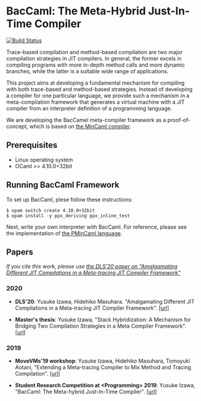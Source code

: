 # BacCaml: The Meta-Hybrid Just-In-Time Compiler

[![Build Status](https://www.travis-ci.com/prg-titech/baccaml.svg?branch=develop)](https://www.travis-ci.com/prg-titech/baccaml)

Trace-based compilation and method-based compilation are two major compilation strategies in JIT compilers. In general, the former excels in compiling programs with more in-depth method calls and more dynamic branches, while the latter is a suitable wide range of applications.

This project aims at developing a fundamental mechanism for compiling with both trace-based and method-based strategies. Instead of developing a compiler for one particular language, we provide such a mechanism in a meta-compilation framework that generates a virtual machine with a JIT compiler from an interpreter definition of a programming language.

We are developing the BacCamel meta-compiler framework as a proof-of-concept, which is based on [the MinCaml compiler](https://github.com/esumii/min-caml).

## Prerequisites

- Linux operating system
- OCaml >= 4.10.0+32bit

## Running BacCaml Framework

To set up BacCaml, plese follow these instructions:

```shell
$ opam switch create 4.10.0+32bit
$ opam install -y ppx_deriving ppx_inline_test
```

Next, write your own interpreter with BacCaml. For reference, please see the implementation of [the PMinCaml language](https://github.com/prg-titech/pmincaml).

## Papers

_If you cite this work, please use [the DLS'20 paper on "Amalgamating Different JIT Compilations in a Meta-tracing JIT Compiler Framework"](https://dl.acm.org/doi/10.1145/3426422.3426977)_

### 2020

- **DLS'20**: Yusuke Izawa, Hidehiko Masuhara. "Amalgamating Different JIT Compilations in a Meta-tracing JIT Compiler Framework". [[url]](https://arxiv.org/abs/2011.03516)

- **Master's thesis**: Yusuke Izawa, "Stack Hybridization: A Mechanism for Bridging Two Compilation Strategies in a Meta Compiler Framework". [[url]](https://3tty0n.github.io/baccaml-master-thesis.pdf)

### 2019

- **MoveVMs'19 workshop**: Yusuke Izawa, Hidehiko Masuhara, Tomoyuki Aotani, "Extending a Meta-tracing Compiler to Mix Method and Tracing Compilation". [[url]](https://3tty0n.github.io/baccaml-programming-morevms-2019.pdf)

- **Student Research Competition at &lt;Programming&gt; 2019**: Yusuke Izawa, "BacCaml: The Meta-hybrid Just-In-Time Compiler". [[url]](https://3tty0n.github.io/baccaml-programming-src-2019.pdf)
